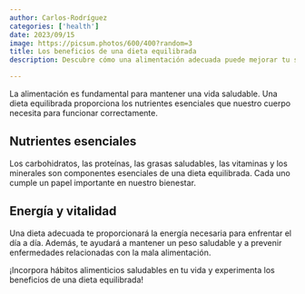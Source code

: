 ```yaml
---
author: Carlos-Rodríguez
categories: ['health']
date: 2023/09/15
image: https://picsum.photos/600/400?random=3
title: Los beneficios de una dieta equilibrada
description: Descubre cómo una alimentación adecuada puede mejorar tu salud y calidad de vida.

---
```


La alimentación es fundamental para mantener una vida saludable. Una dieta equilibrada proporciona los nutrientes esenciales que nuestro cuerpo necesita para funcionar correctamente.

## Nutrientes esenciales

Los carbohidratos, las proteínas, las grasas saludables, las vitaminas y los minerales son componentes esenciales de una dieta equilibrada. Cada uno cumple un papel importante en nuestro bienestar.

## Energía y vitalidad

Una dieta adecuada te proporcionará la energía necesaria para enfrentar el día a día. Además, te ayudará a mantener un peso saludable y a prevenir enfermedades relacionadas con la mala alimentación.

¡Incorpora hábitos alimenticios saludables en tu vida y experimenta los beneficios de una dieta equilibrada!